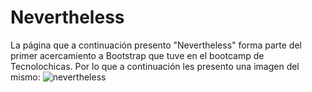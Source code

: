 # Nevertheless
La página que a continuación presento "Nevertheless" forma parte del primer acercamiento a Bootstrap que tuve en el bootcamp de Tecnolochicas. Por lo que a continuación les presento una imagen del mismo: 
![nevertheless](https://github.com/geral8/nevertheless/assets/140031273/bdb6f7a7-1d98-436a-a2bc-bad8ee4975a4)

